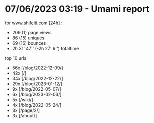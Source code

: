 # 07/06/2023 03:19 - Umami report
for www.shifeiti.com [24h] :

 - 209 (1) page views
 - 86 (15) uniques
 - 69 (16) bounces
 - 2h 31' 47'' (-2h 27' 9'') totaltime


top 10 urls:
 - 56x [/blog/2022-12-09/]
 - 42x [/]
 - 34x [/blog/2022-12-22/]
 - 29x [/blog/2023-01-12/]
 - 9x [/blog/2022-05-07/]
 - 6x [/blog/2023-02-03/]
 - 5x [/wiki/]
 - 4x [/blog/2022-05-24/]
 - 3x [/page/2/]
 - 3x [/about/]


